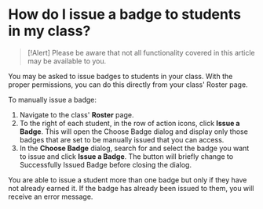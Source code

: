 # How do I issue a badge to students in my class?

> [!Alert] Please be aware that not all functionality covered in this article may be available to you.

You may be asked to issue badges to students in your class. With the proper permissions, you can do this directly from your class' Roster page.


To manually issue a badge:
1. Navigate to the class' **Roster** page.
1. To the right of each student, in the row of action icons, click **Issue a Badge**. This will open the Choose Badge dialog and display only those badges that are set to be manually issued that you can access.
1. In the **Choose Badge** dialog, search for and select the badge you want to issue and click **Issue a Badge**. The button will briefly change to Successfully Issued Badge before closing the dialog.


You are able to issue a student more than one badge but only if they have not already earned it. If the badge has already been issued to them, you will receive an error message.
